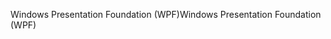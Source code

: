 <span data-ttu-id="b203e-101">Windows Presentation Foundation (WPF)</span><span class="sxs-lookup"><span data-stu-id="b203e-101">Windows Presentation Foundation (WPF)</span></span>